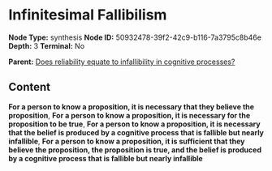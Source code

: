 # Infinitesimal Fallibilism

**Node Type:** synthesis
**Node ID:** 50932478-39f2-42c9-b116-7a3795c8b46e
**Depth:** 3
**Terminal:** No

**Parent:** [Does reliability equate to infallibility in cognitive processes?](does-reliability-equate-to-infallibility-in-cognitive-processes.md)

## Content

**For a person to know a proposition, it is necessary that they believe the proposition**, **For a person to know a proposition, it is necessary for the proposition to be true**, **For a person to know a proposition, it is necessary that the belief is produced by a cognitive process that is fallible but nearly infallible**, **For a person to know a proposition, it is sufficient that they believe the proposition, the proposition is true, and the belief is produced by a cognitive process that is fallible but nearly infallible**
